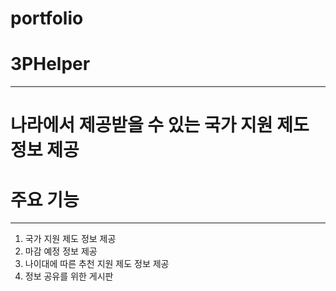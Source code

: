 # portfolio
# 3PHelper
------------------------------------
나라에서 제공받을 수 있는 국가 지원 제도 정보 제공
=====================================
# 주요 기능
-----------------------------------
1. 국가 지원 제도 정보 제공
2. 마감 예정 정보 제공
3. 나이대에 따른 추천 지원 제도 정보 제공
4. 정보 공유를 위한 게시판

